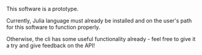 This software is a prototype.

Currently, Julia language must already be installed and on the user's path for this software to function properly.


Otherwise, the cli has some useful functionality already - feel free to give it a try and give feedback on the API!